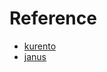 # Reference

* [kurento](https://atoms-cat.github.io/docs/index/collect/kurento)
* [janus](https://atoms-cat.github.io/docs/index/collect/janus)